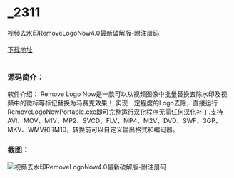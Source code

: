 # _2311
视频去水印RemoveLogoNow4.0最新破解版-附注册码
<br/></br>
[下载地址](https://www.uuid2.com/2311.html "下载地址")
<br/></br>
<h3>源码简介：</h3>
<p>软件介绍：
Remove Logo Now是一款可以从视频图像中批量替换去除水印及视频中的徽标等标记替换为马赛克效果！
实现一定程度的Logo去除，直接运行RemoveLogoNowPortable.exe即可完整运行汉化程序无需任何汉化补丁.支持AVI、MOV、M1V、MP2、SVCD、FLV、MP4、M2V、DVD、SWF、3GP、MKV、WMV和RM10，转换前可以自定义输出格式和编码器。<p>
<h3>截图：</h3>
<img src="https://www.uuid2.com/wp-content/uploads/img/202105/547861d403.jpg" alt="视频去水印RemoveLogoNow4.0最新破解版-附注册码">
